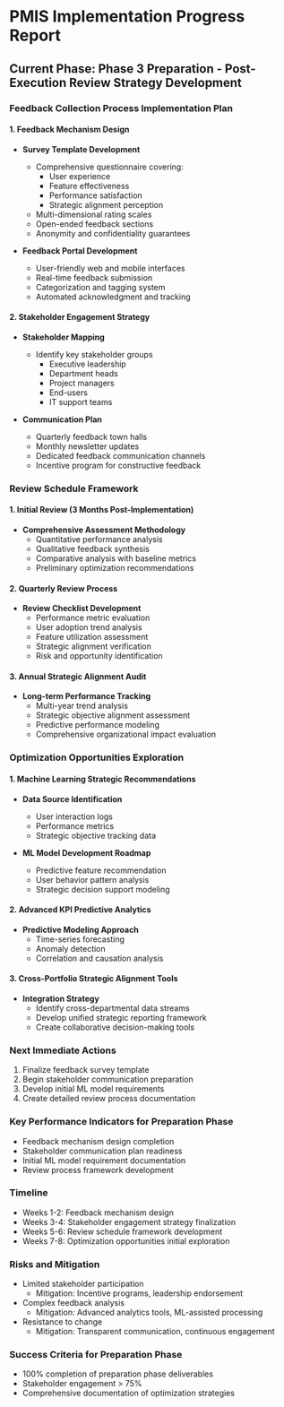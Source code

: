 # PMIS Implementation Progress Report

## Current Phase: Phase 3 Preparation - Post-Execution Review Strategy Development

### Feedback Collection Process Implementation Plan

#### 1. Feedback Mechanism Design
- **Survey Template Development**
  * Comprehensive questionnaire covering:
    - User experience
    - Feature effectiveness
    - Performance satisfaction
    - Strategic alignment perception
  * Multi-dimensional rating scales
  * Open-ended feedback sections
  * Anonymity and confidentiality guarantees

- **Feedback Portal Development**
  * User-friendly web and mobile interfaces
  * Real-time feedback submission
  * Categorization and tagging system
  * Automated acknowledgment and tracking

#### 2. Stakeholder Engagement Strategy
- **Stakeholder Mapping**
  * Identify key stakeholder groups
    - Executive leadership
    - Department heads
    - Project managers
    - End-users
    - IT support teams

- **Communication Plan**
  * Quarterly feedback town halls
  * Monthly newsletter updates
  * Dedicated feedback communication channels
  * Incentive program for constructive feedback

### Review Schedule Framework

#### 1. Initial Review (3 Months Post-Implementation)
- **Comprehensive Assessment Methodology**
  * Quantitative performance analysis
  * Qualitative feedback synthesis
  * Comparative analysis with baseline metrics
  * Preliminary optimization recommendations

#### 2. Quarterly Review Process
- **Review Checklist Development**
  * Performance metric evaluation
  * User adoption trend analysis
  * Feature utilization assessment
  * Strategic alignment verification
  * Risk and opportunity identification

#### 3. Annual Strategic Alignment Audit
- **Long-term Performance Tracking**
  * Multi-year trend analysis
  * Strategic objective alignment assessment
  * Predictive performance modeling
  * Comprehensive organizational impact evaluation

### Optimization Opportunities Exploration

#### 1. Machine Learning Strategic Recommendations
- **Data Source Identification**
  * User interaction logs
  * Performance metrics
  * Strategic objective tracking data

- **ML Model Development Roadmap**
  * Predictive feature recommendation
  * User behavior pattern analysis
  * Strategic decision support modeling

#### 2. Advanced KPI Predictive Analytics
- **Predictive Modeling Approach**
  * Time-series forecasting
  * Anomaly detection
  * Correlation and causation analysis

#### 3. Cross-Portfolio Strategic Alignment Tools
- **Integration Strategy**
  * Identify cross-departmental data streams
  * Develop unified strategic reporting framework
  * Create collaborative decision-making tools

### Next Immediate Actions
1. Finalize feedback survey template
2. Begin stakeholder communication preparation
3. Develop initial ML model requirements
4. Create detailed review process documentation

### Key Performance Indicators for Preparation Phase
- Feedback mechanism design completion
- Stakeholder communication plan readiness
- Initial ML model requirement documentation
- Review process framework development

### Timeline
- Weeks 1-2: Feedback mechanism design
- Weeks 3-4: Stakeholder engagement strategy finalization
- Weeks 5-6: Review schedule framework development
- Weeks 7-8: Optimization opportunities initial exploration

### Risks and Mitigation
- Limited stakeholder participation
  * Mitigation: Incentive programs, leadership endorsement
- Complex feedback analysis
  * Mitigation: Advanced analytics tools, ML-assisted processing
- Resistance to change
  * Mitigation: Transparent communication, continuous engagement

### Success Criteria for Preparation Phase
- 100% completion of preparation phase deliverables
- Stakeholder engagement > 75%
- Comprehensive documentation of optimization strategies